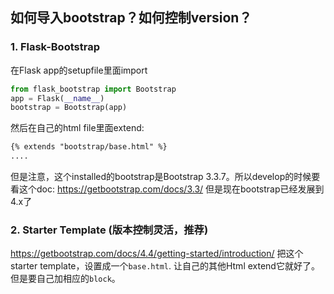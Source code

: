 ## 如何导入bootstrap？如何控制version？
### 1. Flask-Bootstrap
在Flask app的setupfile里面import
```python
from flask_bootstrap import Bootstrap
app = Flask(__name__)
bootstrap = Bootstrap(app)
```
然后在自己的html file里面extend:
```html
{% extends "bootstrap/base.html" %}
....
```
但是注意，这个installed的bootstrap是Bootstrap 3.3.7。所以develop的时候要看这个doc: https://getbootstrap.com/docs/3.3/
但是现在bootstrap已经发展到4.x了   

### 2. Starter Template (版本控制灵活，推荐)
https://getbootstrap.com/docs/4.4/getting-started/introduction/
把这个starter template，设置成一个`base.html`. 让自己的其他Html extend它就好了。但是要自己加相应的`block`。
